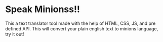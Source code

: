 # Speak Minionss!!
This a text translator tool made with the help of HTML, CSS, JS, and pre defined API.
This will convert your plain english text to minions language, try it out!